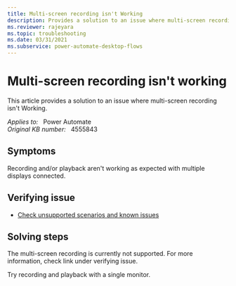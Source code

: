 ```yaml
---
title: Multi-screen recording isn't Working
description: Provides a solution to an issue where multi-screen recording isn't Working.
ms.reviewer: rajeyara
ms.topic: troubleshooting
ms.date: 03/31/2021
ms.subservice: power-automate-desktop-flows
---
```

# Multi-screen recording isn't working

This article provides a solution to an issue where multi-screen recording isn't Working.

_Applies to:_ &nbsp; Power Automate  
_Original KB number:_ &nbsp; 4555843

## Symptoms

Recording and/or playback aren't working as expected with multiple displays connected.

## Verifying issue

- [Check unsupported scenarios and known issues](/power-automate/desktop-flows/create-desktop#known-issues-and-solutions)

## Solving steps

The multi-screen recording is currently not supported. For more information, check link under verifying issue.

Try recording and playback with a single monitor.

